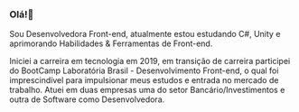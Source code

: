 ### Olá!💜
<p>Sou Desenvolvedora Front-end, atualmente estou estudando C#, Unity e aprimorando Habilidades & Ferramentas de Front-end.</p>

<p>Iniciei a carreira em tecnologia em 2019, em transição de carreira participei do BootCamp Laboratória Brasil - Desenvolvimento Front-end, o qual foi imprescindível para impulsionar meus estudos e entrada no mercado de trabalho. Atuei em duas empresas uma do setor Bancário/Investimentos e outra de Software como Desenvolvedora.</p>

